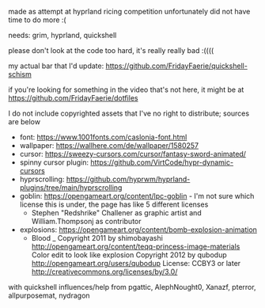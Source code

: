 made as attempt at hyprland ricing competition
unfortunately did not have time to do more :(


needs: grim, hyprland, quickshell

please don't look at the code too hard, it's really really bad :((((

my actual bar that I'd update: https://github.com/FridayFaerie/quickshell-schism

if you're looking for something in the video that's not here, it might be at https://github.com/FridayFaerie/dotfiles



I do not include copyrighted assets that I've no right to distribute; sources are below

- font: https://www.1001fonts.com/caslonia-font.html
- wallpaper: https://wallhere.com/de/wallpaper/1580257
- cursor: https://sweezy-cursors.com/cursor/fantasy-sword-animated/
- spinny cursor plugin: https://github.com/VirtCode/hypr-dynamic-cursors
- hyprscrolling: https://github.com/hyprwm/hyprland-plugins/tree/main/hyprscrolling
- goblin: https://opengameart.org/content/lpc-goblin - I'm not sure which license this is under, the page has like 5 different licenses
  - Stephen "Redshrike" Challener as graphic artist and William.Thompsonj as contributor
- explosions: https://opengameart.org/content/bomb-explosion-animation
  - Blood _ Copyright 2011 by shimobayashi <http://opengameart.org/content/teqq-princess-image-materials> Color edit to look like explosion Copyright 2012 by qubodup <http://opengameart.org/users/qubodup> License: CCBY3 or later <http://creativecommons.org/licenses/by/3.0/>

with quickshell influences/help from pgattic, AlephNought0, Xanazf, pterror, allpurposemat, nydragon

